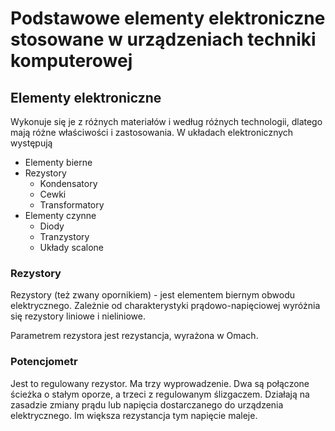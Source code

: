 # Podstawowe elementy elektroniczne stosowane w urządzeniach techniki komputerowej 
## Elementy elektroniczne
Wykonuje się je z różnych materiałów i według różnych technologii, dlatego mają różne właściwości i zastosowania. W układach elektronicznych występują
- Elementy bierne
- Rezystory
    - Kondensatory
    - Cewki
    - Transformatory
- Elementy czynne
    - Diody
    - Tranzystory
    - Układy scalone
### Rezystory
Rezystory (też zwany opornikiem) - jest elementem biernym obwodu elektrycznego. Zależnie od charakterystyki prądowo-napięciowej wyróżnia się rezystory liniowe i nieliniowe.

Parametrem rezystora jest rezystancja, wyrażona w Omach.

### Potencjometr
Jest to regulowany rezystor. Ma trzy wyprowadzenie. Dwa są połączone ścieżka o stałym oporze, a trzeci z regulowanym ślizgaczem. 
Działają na zasadzie zmiany prądu lub napięcia dostarczanego do urządzenia elektrycznego. Im większa rezystancja tym napięcie maleje.